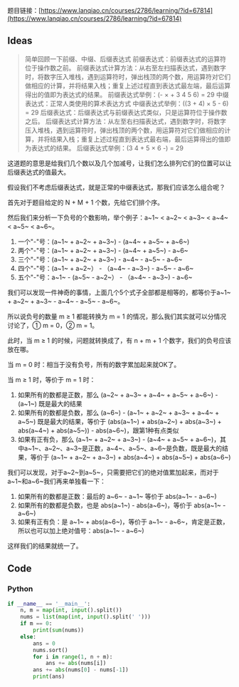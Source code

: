 [](./images/img.png)

题目链接：[https://www.lanqiao.cn/courses/2786/learning/?id=67814](https://www.lanqiao.cn/courses/2786/learning/?id=67814)

## Ideas

> 简单回顾一下前缀、中缀、后缀表达式
> 前缀表达式：前缀表达式的运算符位于操作数之前。
> 前缀表达式计算方法：从右至左扫描表达式，遇到数字时，将数字压入堆栈，遇到运算符时，弹出栈顶的两个数，用运算符对它们做相应的计算，并将结果入栈；重复上述过程直到表达式最左端，最后运算得出的值即为表达式的结果。
> 前缀表达式举例：(- × + 3 4 5 6) = 29
> 中缀表达式：正常人类使用的算术表达方式
> 中缀表达式举例：((3 + 4) × 5 - 6) = 29
> 后缀表达式：后缀表达式与前缀表达式类似，只是运算符位于操作数之后。
> 后缀表达式计算方法：从左至右扫描表达式，遇到数字时，将数字压入堆栈，遇到运算符时，弹出栈顶的两个数，用运算符对它们做相应的计算，并将结果入栈；重复上述过程直到表达式最右端，最后运算得出的值即为表达式的结果。
> 后缀表达式举例：(3 4 + 5 × 6 -) = 29

这道题的意思是给我们几个数以及几个加减号，让我们怎么排列它们的位置可以让后缀表达式的值最大。

假设我们不考虑后缀表达式，就是正常的中缀表达式，那我们应该怎么组合呢？

首先对于题目给定的 N + M + 1 个数，先给它们排个序。

然后我们来分析一下负号的个数影响，举个例子：a~1~ < a~2~ < a~3~ < a~4~ < a~5~ < a~6~。

1. 一个"-"号：(a~1~ + a~2~ + a~3~) - (a~4~ + a~5~ + a~6~)
2. 两个"-"号：(a~1~ + a~2~ + a~3~) - (a~4~ + a~5~) - a~6~
3. 三个"-"号：(a~1~ + a~2~ + a~3~) - a~4~ - a~5~ - a~6~
4. 四个"-"号：(a~1~ + a~2~） - （a~4~ - a~3~) - a~5~ - a~6~
5. 五个"-"号：a~1~ - (a~5~ - a~2~） - （a~4~ - a~3~) - a~6~

我们可以发现一件神奇的事情，上面几个5个式子全部都是相等的，都等价于a~1~ + a~2~ + a~3~ - a~4~ - a~5~ - a~6~。

所以说负号的数量 m ≥ 1 都能转换为 m = 1 的情况，那么我们其实就可以分情况讨论了，① m = 0，② m = 1。

此时，当 m ≥ 1 的时候，问题就转换成了，有 n + m + 1 个数字，我们的负号应该放在哪。

当 m = 0 时：相当于没有负号，所有的数字累加起来就OK了。

当 m ≥ 1 时，等价于 m = 1 时：

1. 如果所有的数都是正数，那么 (a~2~ + a~3~ + a~4~ + a~5~ + a~6~) - (a~1~) 既是最大的结果
2. 如果所有的数都是负数，那么 (a~6~) - (a~1~ + a~2~ + a~3~ + a~4~ + a~5~) 既是最大的结果，等价于 (abs(a~1~) + abs(a~2~) + abs(a~3~) + abs(a~4~) + abs(a~5~)) - abs(a~6~)，跟第1种有点类似
3. 如果有正有负，那么 (a~1~ + a~2~ + a~3~) - (a~4~ + a~5~ + a~6~)，其中a~1~、a~2~、a~3~是正数，a~4~、a~5~、a~6~是负数，既是最大的结果，等价于 (a~1~ + a~2~ + a~3~) + abs(a~4~) + abs(a~5~) + abs(a~6~)

我们可以发现，对于a~2~到a~5~，只需要把它们的绝对值累加起来，而对于a~1~和a~6~我们再来单独看一下：

1. 如果所有的数都是正数：最后的 a~6~ - a~1~ 等价于 abs(a~1~ - a~6~)
2. 如果所有的数都是负数，也是 abs(a~1~) - abs(a~6~)，等价于 abs(a~1~ - a~6~)
3. 如果有正有负：是 a~1~ + abs(a~6~)，等价于 a~1~ - a~6~，肯定是正数，所以也可以加上绝对值号：abs(a~1~ - a~6~)

这样我们的结果就统一了。

## Code

### Python

```python
if __name__ == '__main__':
    n, m = map(int, input().split())
    nums = list(map(int, input().split(' ')))
    if m == 0:
        print(sum(nums))
    else:
        ans = 0
        nums.sort()
        for i in range(1, n + m):
            ans += abs(nums[i])
        ans += abs(nums[0] - nums[-1])
        print(ans)
```